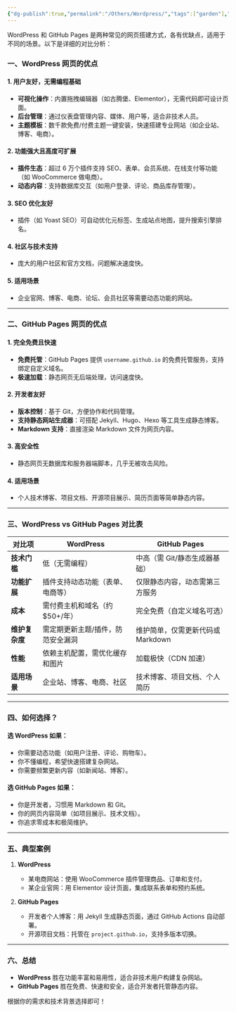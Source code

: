 ```yaml
---
{"dg-publish":true,"permalink":"/Others/Wordpress/","tags":["garden"],"created":"2025-02-18T01:33:24.000+08:00","updated":"2025-03-17T21:03:27.617+08:00"}
---
```


WordPress 和 GitHub Pages 是两种常见的网页搭建方式，各有优缺点，适用于不同的场景。以下是详细的对比分析：

### **一、WordPress 网页的优点**
#### **1. 用户友好，无需编程基础**
   - **可视化操作**：内置拖拽编辑器（如古腾堡、Elementor），无需代码即可设计页面。
   - **后台管理**：通过仪表盘管理内容、媒体、用户等，适合非技术人员。
   - **主题模板**：数千款免费/付费主题一键安装，快速搭建专业网站（如企业站、博客、电商）。

#### **2. 功能强大且高度可扩展**
   - **插件生态**：超过 6 万个插件支持 SEO、表单、会员系统、在线支付等功能（如 WooCommerce 做电商）。
   - **动态内容**：支持数据库交互（如用户登录、评论、商品库存管理）。

#### **3. SEO 优化友好**
   - 插件（如 Yoast SEO）可自动优化元标签、生成站点地图，提升搜索引擎排名。

#### **4. 社区与技术支持**
   - 庞大的用户社区和官方文档，问题解决速度快。

#### **5. 适用场景**
   - 企业官网、博客、电商、论坛、会员社区等需要动态功能的网站。

---

### **二、GitHub Pages 网页的优点**
#### **1. 完全免费且快速**
   - **免费托管**：GitHub Pages 提供 `username.github.io` 的免费托管服务，支持绑定自定义域名。
   - **极速加载**：静态网页无后端处理，访问速度快。

#### **2. 开发者友好**
   - **版本控制**：基于 Git，方便协作和代码管理。
   - **支持静态网站生成器**：可搭配 Jekyll、Hugo、Hexo 等工具生成静态博客。
   - **Markdown 支持**：直接渲染 Markdown 文件为网页内容。

#### **3. 高安全性**
   - 静态网页无数据库和服务器端脚本，几乎无被攻击风险。

#### **4. 适用场景**
   - 个人技术博客、项目文档、开源项目展示、简历页面等简单静态内容。

---

### **三、WordPress vs GitHub Pages 对比表**
| **对比项**   | **WordPress**      | **GitHub Pages**      |
| --------- | ------------------ | --------------------- |
| **技术门槛**  | 低（无需编程）            | 中高（需 Git/静态生成器基础）     |
| **功能扩展**  | 插件支持动态功能（表单、电商等）   | 仅限静态内容，动态需第三方服务       |
| **成本**    | 需付费主机和域名（约 $50+/年） | 完全免费（自定义域名可选）         |
| **维护复杂度** | 需定期更新主题/插件，防范安全漏洞  | 维护简单，仅需更新代码或 Markdown |
| **性能**    | 依赖主机配置，需优化缓存和图片    | 加载极快（CDN 加速）          |
| **适用场景**  | 企业站、博客、电商、社区       | 技术博客、项目文档、个人简历        |

---

### **四、如何选择？**
#### **选 WordPress 如果：**
   - 你需要动态功能（如用户注册、评论、购物车）。
   - 你不懂编程，希望快速搭建复杂网站。
   - 你需要频繁更新内容（如新闻站、博客）。

#### **选 GitHub Pages 如果：**
   - 你是开发者，习惯用 Markdown 和 Git。
   - 你的网页内容简单（如项目展示、技术文档）。
   - 你追求零成本和极简维护。

---

### **五、典型案例**
1. **WordPress**  
   - 某电商网站：使用 WooCommerce 插件管理商品、订单和支付。  
   - 某企业官网：用 Elementor 设计页面，集成联系表单和预约系统。

2. **GitHub Pages**  
   - 开发者个人博客：用 Jekyll 生成静态页面，通过 GitHub Actions 自动部署。  
   - 开源项目文档：托管在 `project.github.io`，支持多版本切换。

---

### **六、总结**
- **WordPress** 胜在功能丰富和易用性，适合非技术用户构建复杂网站。  
- **GitHub Pages** 胜在免费、快速和安全，适合开发者托管静态内容。  

根据你的需求和技术背景选择即可！